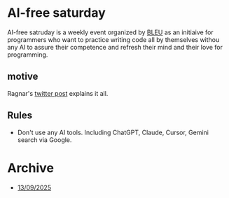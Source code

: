 # AI-free saturday

AI-free satruday is a weekly event organized by [BLEU](https://github.com/BLEU-IO) as an initiaive for programmers who want to practice writing code all by themselves withou any AI to assure their competence and refresh their mind and their love for programming.

## motive
Ragnar's [twitter post](https://x.com/RAGNAR404_/status/1964656343375302846) explains it all.

## Rules
- Don't use any AI tools. Including ChatGPT, Claude, Cursor, Gemini search via Google.

# Archive
- [13/09/2025](13-09-25.md)

<!-- # Showcase (a section will be made after some time to showcase important project made during this event) -->